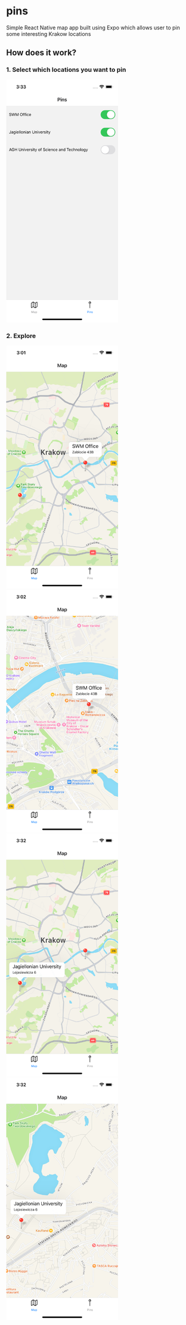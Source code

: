 <h1>pins</h1>
Simple React Native map app built using Expo which allows user to pin some interesting Krakow locations

<h2>How does it work?</h2>
<h3>1. Select which locations you want to pin</h3>
<img src="https://github.com/szdziedzic/pins/blob/main/assets/selectPins.png" alt="drawing" width="300"/>

<h3>2. Explore</h3>
<img src="https://github.com/szdziedzic/pins/blob/main/assets/explore1.png" alt="drawing" width="300"/>
<img src="https://github.com/szdziedzic/pins/blob/main/assets/explore2.png" alt="drawing" width="300"/>
<img src="https://github.com/szdziedzic/pins/blob/main/assets/explore3.png" alt="drawing" width="300"/>
<img src="https://github.com/szdziedzic/pins/blob/main/assets/explore4.png" alt="drawing" width="300"/>
